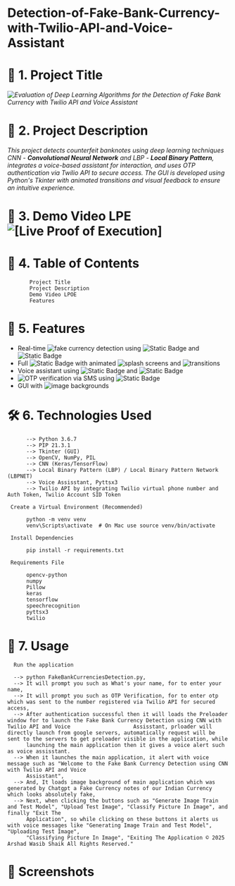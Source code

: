 # Detection-of-Fake-Bank-Currency-with-Twilio-API-and-Voice-Assistant

# **🧾 1. Project Title**

*![Evaluation of Deep Learning Algorithms for the Detection of Fake Bank Currency with Twilio API and Voice Assistant](https://img.shields.io/badge/Evaluation_of_Deep_Learning_Algorithms_for_the_Detection_of_Fake_Bank_Currency_using_CNN_with_Twilio_API_and_Voice_Assistant-%230000FF)*

# **📌 2. Project Description**

*This project detects counterfeit banknotes using deep learning techniques CNN - **Convolutional Neural Network** and LBP - **Local Binary Pattern**, integrates a voice-based assistant for interaction, and uses OTP authentication via Twilio API to secure access. The GUI is developed using Python's Tkinter with animated transitions and visual feedback to ensure an intuitive experience.*

# **🎥 3. Demo Video LPE ![[[Live Proof of Execution]](https://img.shields.io/badge/Live_Proof_of_Execution-%23DADBDD)](https://img.shields.io/badge/Live_Proof_of_Execution-%23E3E4FA)**




# **📂 4. Table of Contents**
  
           Project Title
           Project Description
           Demo Video LPOE
           Features

# **🌟 5. Features**

- Real-time ![fake currency detection](https://img.shields.io/badge/fake_currency_detection-maroon) using ![Static Badge](https://img.shields.io/badge/CNN-orange) and ![Static Badge](https://img.shields.io/badge/LBP-lime)
- Full ![Static Badge](https://img.shields.io/badge/GUI-white) with animated ![splash screens](https://img.shields.io/badge/splash_screens-darkviolet) and ![transitions](https://img.shields.io/badge/transitions-pink)
- Voice assistant using ![Static Badge](https://img.shields.io/badge/speech_recognition-blue) and ![Static Badge](https://img.shields.io/badge/pyttsx3-red)
- ![OTP](https://img.shields.io/badge/OTP-darkblue) verification via SMS using ![Static Badge](https://img.shields.io/badge/Twilio%20API-purple)
- GUI with ![image](https://img.shields.io/badge/image-skyblue) backgrounds

# **🛠️ 6. Technologies Used**

          --> Python 3.6.7
          --> PIP 21.3.1 
          --> Tkinter (GUI)
          --> OpenCV, NumPy, PIL
          --> CNN (Keras/TensorFlow)
          --> Local Binary Pattern (LBP) / Local Binary Pattern Network (LBPNET)
          --> Voice Assisstant, Pyttsx3
          --> Twilio API by integrating Twilio virtual phone number and Auth Token, Twilio Account SID Token

     Create a Virtual Environment (Recommended)

          python -m venv venv
          venv\Scripts\activate  # On Mac use source venv/bin/activate

     Install Dependencies

          pip install -r requirements.txt

     Requirements File

          opencv-python
          numpy
          Pillow
          keras
          tensorflow
          speechrecognition
          pyttsx3
          twilio

# **🚀 7. Usage**

      Run the application

      --> python FakeBankCurrenciesDetection.py,
      --> It will prompt you such as What's your name, for to enter your name,
      --> It will prompt you such as OTP Verification, for to enter otp which was sent to the number registered via Twilio API for secured access,
      --> After authentication successful then it will loads the Preloader window for to launch the Fake Bank Currency Detection using CNN with Twilio API and Voice                    Assisstant, prloader will directly launch from google servers, automatically request will be sent to the servers to get preloader visible in the application, while 
          launching the main application then it gives a voice alert such as voice assisstant.
      --> When it launches the main application, it alert with voice message such as "Welcome to the Fake Bank Currency Detection using CNN with Twilio API and Voice
          Assisstant",
      --> And, It loads image background of main application which was generated by Chatgpt a Fake Currency notes of our Indian Currency which looks absolutely fake,
      --> Next, when clicking the buttons such as "Generate Image Train and Test Model", "Upload Test Image", "Classify Picture In Image", and finally "Exit The 
          Application", so while clicking on these buttons it alerts us with voice messages like "Generating Image Train and Test Model", "Uploading Test Image",
          "Classifying Picture In Image", "Exiting The Application © 2025 Arshad Wasib Shaik All Rights Reserved."

# **📸 Screenshots**
        
